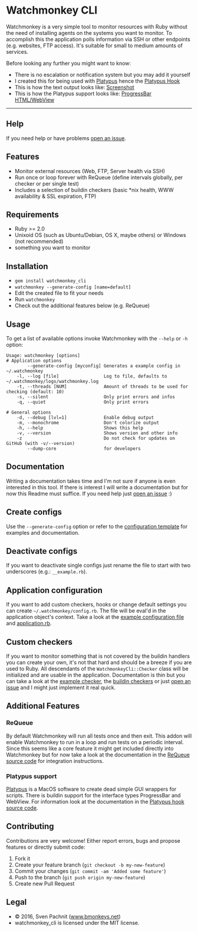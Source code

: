 # Watchmonkey CLI

Watchmonkey is a very simple tool to monitor resources with Ruby without the need of installing agents on the systems you want to monitor. To accomplish this the application polls information via SSH or other endpoints (e.g. websites, FTP access). It's suitable for small to medium amounts of services.

Before looking any further you might want to know:

  * There is no escalation or notification system but you may add it yourself
  * I created this for being used with [Platypus](http://sveinbjorn.org/platypus) hence the [Platypus Hook](https://github.com/2called-chaos/watchmonkey_cli/blob/master/lib/watchmonkey_cli/hooks/platypus.rb)
  * This is how the text output looks like: [Screenshot](http://imgur.com/8yLYnKb)
  * This is how the Platypus support looks like: [ProgressBar](http://imgur.com/Vd8ZD7A) [HTML/WebView](http://imgur.com/5FwmWFZ)

---

## Help
If you need help or have problems [open an issue](https://github.com/2called-chaos/watchmonkey_cli/issues/new).


## Features
  * Monitor external resources (Web, FTP, Server health via SSH)
  * Run once or loop forever with ReQueue (define intervals globally, per checker or per single test)
  * Includes a selection of buildin checkers (basic *nix health, WWW availability & SSL expiration, FTP)


## Requirements
  * Ruby >= 2.0
  * Unixoid OS (such as Ubuntu/Debian, OS X, maybe others) or Windows (not recommended)
  * something you want to monitor


## Installation
  * `gem install watchmonkey_cli`
  * `watchmonkey --generate-config [name=default]`
  * Edit the created file to fit your needs
  * Run `watchmonkey`
  * Check out the additional features below (e.g. ReQueue)


## Usage
To get a list of available options invoke Watchmonkey with the `--help` or `-h` option:

    Usage: watchmonkey [options]
    # Application options
            --generate-config [myconfig] Generates a example config in ~/.watchmonkey
        -l, --log [file]                 Log to file, defaults to ~/.watchmonkey/logs/watchmonkey.log
        -t, --threads [NUM]              Amount of threads to be used for checking (default: 10)
        -s, --silent                     Only print errors and infos
        -q, --quiet                      Only print errors

    # General options
        -d, --debug [lvl=1]              Enable debug output
        -m, --monochrome                 Don't colorize output
        -h, --help                       Shows this help
        -v, --version                    Shows version and other info
        -z                               Do not check for updates on GitHub (with -v/--version)
            --dump-core                  for developers


## Documentation
Writing a documentation takes time and I'm not sure if anyone is even interested in this tool. If there is interest I will write a documentation but for now this Readme must suffice. If you need help just [open an issue](https://github.com/2called-chaos/watchmonkey_cli/issues/new) :)


## Create configs
Use the `--generate-config` option or refer to the [configuration template](https://github.com/2called-chaos/watchmonkey_cli/blob/master/lib/watchmonkey_cli/application/configuration.tpl) for examples and documentation.


## Deactivate configs
If you want to deactivate single configs just rename the file to start with two underscores (e.g.: `__example.rb`).


## Application configuration
If you want to add custom checkers, hooks or change default settings you can create `~/.watchmonkey/config.rb`. The file will be eval'd in the application object's context. Take a look at the [example configuration file](https://github.com/2called-chaos/watchmonkey_cli/blob/master/lib/watchmonkey_cli/application.rb) and [application.rb](https://github.com/2called-chaos/watchmonkey_cli/blob/master/lib/watchmonkey_cli/doc/config_example.rb).


## Custom checkers
If you want to monitor something that is not covered by the buildin handlers you can create your own, it's not that hard and should be a breeze if you are used to Ruby. All descendants of the `WatchmonkeyCli::Checker` class will be initialized and are usable in the application. Documentation is thin but you can take a look at the [example checker](https://github.com/2called-chaos/watchmonkey_cli/blob/master/lib/watchmonkey_cli/doc/checker_example.rb), the [buildin checkers](https://github.com/2called-chaos/watchmonkey_cli/tree/master/lib/watchmonkey_cli/checkers) or just [open an issue](https://github.com/2called-chaos/watchmonkey_cli/issues/new) and I might just implement it real quick.


## Additional Features

### ReQueue
By default Watchmonkey will run all tests once and then exit. This addon will enable Watchmonkey to run in a loop and run tests on a periodic interval.
Since this seems like a core feature it might get included directly into Watchmonkey but for now take a look at the documentation in the [ReQueue source code](https://github.com/2called-chaos/watchmonkey_cli/blob/master/lib/watchmonkey_cli/hooks/requeue.rb) for integration instructions.

### Platypus support
[Platypus](http://sveinbjorn.org/platypus) is a MacOS software to create dead simple GUI wrappers for scripts. There is buildin support for the interface types ProgressBar and WebView. For information look at the documentation in the [Platypus hook source code](https://github.com/2called-chaos/watchmonkey_cli/blob/master/lib/watchmonkey_cli/hooks/platypus.rb).


## Contributing
  Contributions are very welcome! Either report errors, bugs and propose features or directly submit code:

  1. Fork it
  2. Create your feature branch (`git checkout -b my-new-feature`)
  3. Commit your changes (`git commit -am 'Added some feature'`)
  4. Push to the branch (`git push origin my-new-feature`)
  5. Create new Pull Request


## Legal
* © 2016, Sven Pachnit (www.bmonkeys.net)
* watchmonkey_cli is licensed under the MIT license.
